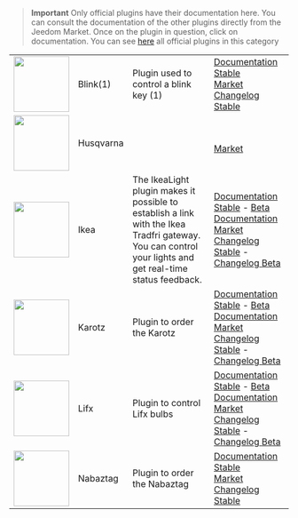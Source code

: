 
>**Important**
>Only official plugins have their documentation here. You can consult the documentation of the other plugins directly from the Jeedom Market. Once on the plugin in question, click on documentation.
>You can see [here](https://market.jeedom.com/index.php?v=d&p=market&type=plugin&categorie=devicecommunication) all official plugins in this category


| | | | |
|--- | --- | --- | ---|
|<img src="blink1/blink1_icon.png" class="pluginLogo" width="100" />|Blink(1)|Plugin used to control a blink key (1)|[Documentation Stable](blink1/index.md)<br/>[Market](https://market.jeedom.com/index.php?v=d&p=market_display&id=1244)<br/>[Changelog Stable](blink1/changelog.md)|
|<img src="husqvarna/husqvarna_icon.png" class="pluginLogo" width="100" />|Husqvarna||<br/>[Market](https://market.jeedom.com/index.php?v=d&p=market_display&id=3101)|
|<img src="ikealight/ikealight_icon.png" class="pluginLogo" width="100" />|Ikea|The IkeaLight plugin makes it possible to establish a link with the Ikea Tradfri gateway. You can control your lights and get real-time status feedback.|[Documentation Stable](ikealight/index.md) - [Beta Documentation](ikealight/beta/index.md)<br/>[Market](https://market.jeedom.com/index.php?v=d&p=market_display&id=3039)<br/>[Changelog Stable](ikealight/changelog.md) - [Changelog Beta](ikealight/beta/changelog.md)|
|<img src="karotz/karotz_icon.png" class="pluginLogo" width="100" />|Karotz|Plugin to order the Karotz|[Documentation Stable](karotz/index.md) - [Beta Documentation](karotz/beta/index.md)<br/>[Market](https://market.jeedom.com/index.php?v=d&p=market_display&id=148)<br/>[Changelog Stable](karotz/changelog.md) - [Changelog Beta](karotz/beta/changelog.md)|
|<img src="lifx/lifx_icon.png" class="pluginLogo" width="100" />|Lifx|Plugin to control Lifx bulbs|[Documentation Stable](lifx/index.md) - [Beta Documentation](lifx/beta/index.md)<br/>[Market](https://market.jeedom.com/index.php?v=d&p=market_display&id=2070)<br/>[Changelog Stable](lifx/changelog.md) - [Changelog Beta](lifx/beta/changelog.md)|
|<img src="nabaztag/nabaztag_icon.png" class="pluginLogo" width="100" />|Nabaztag|Plugin to order the Nabaztag|[Documentation Stable](nabaztag/index.md)<br/>[Market](https://market.jeedom.com/index.php?v=d&p=market_display&id=151)<br/>[Changelog Stable](nabaztag/changelog.md)|
